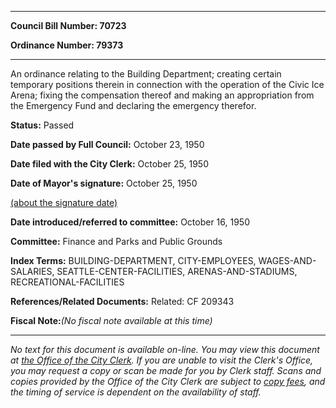 

********

**Council Bill Number: 70723**
   
**Ordinance Number: 79373**
********

 An ordinance relating to the Building Department; creating certain temporary positions therein in connection with the operation of the Civic Ice Arena; fixing the compensation thereof and making an appropriation from the Emergency Fund and declaring the emergency therefor.

**Status:** Passed
   
**Date passed by Full Council:** October 23, 1950
   
**Date filed with the City Clerk:** October 25, 1950
   
**Date of Mayor's signature:** October 25, 1950
   
[(about the signature date)](/~public/approvaldate.htm)
   
   
   
**Date introduced/referred to committee:** October 16, 1950
   
**Committee:** Finance and Parks and Public Grounds
   
   
**Index Terms:** BUILDING-DEPARTMENT, CITY-EMPLOYEES, WAGES-AND-SALARIES, SEATTLE-CENTER-FACILITIES, ARENAS-AND-STADIUMS, RECREATIONAL-FACILITIES

**References/Related Documents:** Related: CF 209343

**Fiscal Note:**_(No fiscal note available at this time)_
********

_No text for this document is available on-line. You may view this document at [the Office of the City Clerk](http://www.seattle.gov/leg/clerk/contactUs.htm). If you are unable to visit the Clerk's Office, you may request a copy or scan be made for you by Clerk staff. Scans and copies provided by the Office of the City Clerk are subject to [copy fees](http://clerk.seattle.gov/~public/clerkfees.htm), and the timing of service is dependent on the availability of staff._

